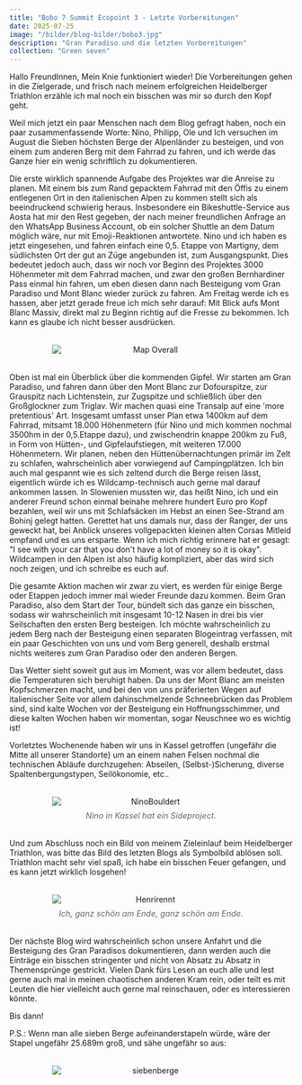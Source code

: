 ```yaml
---
title: "Bobo 7 Summit Ecopoint 3 - Letzte Vorbereitungen"
date: 2025-07-25
image: "/bilder/blog-bilder/bobo3.jpg"
description: "Gran Paradiso und die letzten Vorbereitungen"
collection: "Green seven"
---
```


Hallo FreundInnen,
Mein Knie funktioniert wieder! Die Vorbereitungen gehen in die Zielgerade, und frisch nach meinem erfolgreichen Heidelberger Triathlon erzähle ich mal noch ein bisschen was mir so durch den Kopf geht.

Weil mich jetzt ein paar Menschen nach dem Blog gefragt haben, noch ein paar zusammenfassende Worte: Nino, Philipp, Ole und Ich versuchen im August die Sieben höchsten Berge der Alpenländer zu besteigen, und von einem zum anderen Berg mit dem Fahrrad zu fahren, und ich werde das Ganze hier ein wenig schriftlich zu dokumentieren.

Die erste wirklich spannende Aufgabe des Projektes war die Anreise zu planen. Mit einem bis zum Rand gepacktem Fahrrad mit den Öffis zu einem entlegenen Ort in den italienischen Alpen zu kommen stellt sich als beeindruckend schwierig heraus. Insbesondere ein Bikeshuttle-Service aus Aosta hat mir den Rest gegeben, der nach meiner freundlichen Anfrage an den WhatsApp Business Account, ob ein solcher Shuttle an dem Datum möglich wäre, nur mit Emoji-Reaktionen antwortete. Nino und ich haben es jetzt eingesehen, und fahren einfach eine 0,5. Etappe von Martigny, dem südlichsten Ort der gut an Züge angebunden ist, zum Ausgangspunkt.  Dies bedeutet jedoch auch, dass wir noch vor Beginn des Projektes 3000 Höhenmeter mit dem Fahrrad machen, und zwar den großen Bernhardiner Pass einmal hin fahren, um eben diesen dann nach Besteigung vom Gran Paradiso und Mont Blanc wieder zurück zu fahren. Am Freitag werde ich es hassen, aber jetzt gerade freue ich mich sehr darauf: Mit Blick aufs Mont Blanc Massiv, direkt mal zu Beginn richtig auf die Fresse zu bekommen. Ich kann es glaube ich nicht besser ausdrücken.

<figure style="margin: 2rem 0; text-align: center;">
  <img src="/bilder/blogs/bobo3/map.png" alt="Map Overall" style="display: block; margin: 0 auto; max-width: 70%; height: auto;" />
  </figcaption>
</figure>

Oben ist mal ein Überblick über die kommenden Gipfel. Wir starten am Gran Paradiso, und fahren dann über den Mont Blanc zur Dofourspitze, zur Grauspitz nach Lichtenstein, zur Zugspitze und schließlich über den Großglockner zum Triglav. Wir machen quasi eine Transalp auf eine 'more pretentious' Art. Insgesamt umfasst unser Plan etwa 1400km auf dem Fahrrad, mitsamt 18.000 Höhenmetern (für Nino und mich kommen nochmal 3500hm in der 0,5.Etappe dazu), und zwischendrin knappe 200km zu Fuß, in Form von Hütten-, und Gipfelaufstiegen, mit weiteren 17.000 Höhenmetern.
Wir planen, neben den Hüttenübernachtungen primär im Zelt zu schlafen, wahrscheinlich aber vorwiegend auf Campingplätzen.  Ich bin auch mal gespannt wie es sich zeltend durch die Berge reisen lässt, eigentlich würde ich es Wildcamp-technisch auch gerne mal darauf ankommen lassen. In Slowenien mussten wir, das heißt Nino, ich und ein anderer Freund schon einmal beinahe mehrere hundert Euro pro Kopf bezahlen, weil wir uns mit Schlafsäcken im Hebst an einen See-Strand am Bohinj gelegt hatten. Gerettet hat uns damals nur, dass der Ranger, der uns geweckt hat, bei Anblick unseres vollgepackten kleinen alten Corsas Mitleid empfand und es uns ersparte. Wenn ich mich richtig erinnere hat er gesagt: "I see  with your car that you don't have a lot of money so it is okay". 
Wildcampen in den Alpen ist also häufig kompliziert, aber das wird sich noch zeigen, und ich schreibe es euch auf.

Die gesamte Aktion machen wir zwar zu viert, es werden für einige Berge oder Etappen jedoch immer mal wieder Freunde dazu kommen. Beim Gran Paradiso, also dem Start der Tour, bündelt sich das ganze ein bisschen, sodass wir wahrscheinlich mit insgesamt 10-12 Nasen in drei bis vier Seilschaften den ersten Berg besteigen. Ich möchte wahrscheinlich zu jedem Berg nach der Besteigung einen separaten Blogeintrag verfassen, mit ein paar Geschichten von uns und vom Berg generell, deshalb erstmal nichts weiteres zum Gran Paradiso oder den anderen Bergen.

Das Wetter sieht soweit gut aus im Moment, was vor allem bedeutet, dass die Temperaturen sich beruhigt haben. Da uns der Mont Blanc am meisten Kopfschmerzen macht, und bei den von uns präferierten Wegen auf italienischer Seite vor allem dahinschmelzende Schneebrücken das Problem sind, sind kalte Wochen vor der Besteigung ein Hoffnungsschimmer, und diese kalten Wochen haben wir momentan, sogar Neuschnee wo es wichtig ist! 

Vorletztes Wochenende haben wir uns in Kassel getroffen (ungefähr die Mitte all unserer Standorte) um an einem nahen Felsen nochmal die technischen Abläufe durchzugehen: Abseilen, (Selbst-)Sicherung, diverse Spaltenbergungstypen, Seilökonomie, etc.. 


<figure style="margin: 2rem 0; text-align: center;">
  <img src="/bilder/blogs/bobo3/ninobouldert_DxO.jpg" alt="NinoBouldert" style="display: block; margin: 0 auto; max-width: 70%; height: auto;" />
  <figcaption style="font-size: 0.9rem; color: #666; font-style: italic; margin-top: 0.5rem;">
    Nino in Kassel hat ein Sideproject.
  </figcaption>
</figure>

Und zum Abschluss noch ein Bild von meinem Zieleinlauf beim Heidelberger Triathlon, was bitte das Bild des letzten Blogs als Symbolbild ablösen soll. Triathlon macht sehr viel spaß, ich habe ein bisschen Feuer gefangen, und es kann jetzt wirklich losgehen!

<figure style="margin: 2rem 0; text-align: center;">
  <img src="/bilder/blogs/bobo3/Henri_Triathlon-239.jpg" alt="Henrirennt" style="display: block; margin: 0 auto; max-width: 70%; height: auto;" />
  <figcaption style="font-size: 0.9rem; color: #666; font-style: italic; margin-top: 0.5rem;">
    Ich, ganz schön am Ende, ganz schön am Ende.
  </figcaption>
</figure>

Der nächste Blog wird wahrscheinlich schon unsere Anfahrt und die Besteigung des Gran Paradisos dokumentieren, dann werden auch die Einträge ein bisschen stringenter und nicht von Absatz zu Absatz in Themensprünge gestrickt. Vielen Dank fürs Lesen an euch alle und lest gerne auch mal in meinen chaotischen anderen Kram rein, oder teilt es mit Leuten die hier vielleicht auch gerne mal reinschauen, oder es interessieren könnte.

Bis dann!


P.S.: Wenn man alle sieben Berge aufeinanderstapeln würde, wäre der Stapel ungefähr 25.689m groß, und sähe ungefähr so aus:

<figure style="margin: 2rem 0; text-align: center;">
  <img src="/bilder/blogs/bobo3/siebenberge.jpg" alt="siebenberge" style="display: block; margin: 0 auto; max-width: 70%; height: auto;" />
  </figcaption>
</figure>